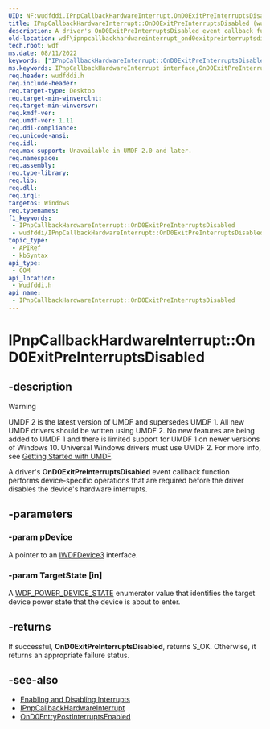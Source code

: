 ```yaml
---
UID: NF:wudfddi.IPnpCallbackHardwareInterrupt.OnD0ExitPreInterruptsDisabled
title: IPnpCallbackHardwareInterrupt::OnD0ExitPreInterruptsDisabled (wudfddi.h)
description: A driver's OnD0ExitPreInterruptsDisabled event callback function performs device-specific operations that are required before the driver disables the device's hardware interrupts.
old-location: wdf\ipnpcallbackhardwareinterrupt_ond0exitpreinterruptsdisabled.htm
tech.root: wdf
ms.date: 08/11/2022
keywords: ["IPnpCallbackHardwareInterrupt::OnD0ExitPreInterruptsDisabled"]
ms.keywords: IPnpCallbackHardwareInterrupt interface,OnD0ExitPreInterruptsDisabled method, IPnpCallbackHardwareInterrupt.OnD0ExitPreInterruptsDisabled, IPnpCallbackHardwareInterrupt::OnD0ExitPreInterruptsDisabled, OnD0ExitPreInterruptsDisabled, OnD0ExitPreInterruptsDisabled method, OnD0ExitPreInterruptsDisabled method,IPnpCallbackHardwareInterrupt interface, umdf.ipnpcallbackhardwareinterrupt_ond0exitpreinterruptsdisabled, wdf.ipnpcallbackhardwareinterrupt_ond0exitpreinterruptsdisabled, wudfddi/IPnpCallbackHardwareInterrupt::OnD0ExitPreInterruptsDisabled
req.header: wudfddi.h
req.include-header: 
req.target-type: Desktop
req.target-min-winverclnt: 
req.target-min-winversvr: 
req.kmdf-ver: 
req.umdf-ver: 1.11
req.ddi-compliance: 
req.unicode-ansi: 
req.idl: 
req.max-support: Unavailable in UMDF 2.0 and later.
req.namespace: 
req.assembly: 
req.type-library: 
req.lib: 
req.dll: 
req.irql: 
targetos: Windows
req.typenames: 
f1_keywords:
 - IPnpCallbackHardwareInterrupt::OnD0ExitPreInterruptsDisabled
 - wudfddi/IPnpCallbackHardwareInterrupt::OnD0ExitPreInterruptsDisabled
topic_type:
 - APIRef
 - kbSyntax
api_type:
 - COM
api_location:
 - Wudfddi.h
api_name:
 - IPnpCallbackHardwareInterrupt::OnD0ExitPreInterruptsDisabled
---
```


# IPnpCallbackHardwareInterrupt::OnD0ExitPreInterruptsDisabled

## -description

> [!WARNING]
> UMDF 2 is the latest version of UMDF and supersedes UMDF 1. All new UMDF drivers should be written using UMDF 2. No new features are being added to UMDF 1 and there is limited support for UMDF 1 on newer versions of Windows 10. Universal Windows drivers must use UMDF 2. For more info, see [Getting Started with UMDF](/windows-hardware/drivers/wdf/getting-started-with-umdf-version-2).

A driver's **OnD0ExitPreInterruptsDisabled** event callback function performs device-specific operations that are required before the driver disables the device's hardware interrupts.

## -parameters

### -param pDevice

A pointer to an [IWDFDevice3](./nn-wudfddi-iwdfdevice3.md) interface.

### -param TargetState [in]

A [WDF_POWER_DEVICE_STATE](../wdfdevice/ne-wdfdevice-_wdf_power_device_state.md) enumerator value that identifies the target device power state that the device is about to enter.

## -returns

If successful, **OnD0ExitPreInterruptsDisabled**, returns S_OK. Otherwise, it returns an appropriate failure status.

## -see-also

- [Enabling and Disabling Interrupts](/windows-hardware/drivers/wdf/enabling-and-disabling-interrupts)
- [IPnpCallbackHardwareInterrupt](./nn-wudfddi-ipnpcallbackhardwareinterrupt.md)
- [OnD0EntryPostInterruptsEnabled](./nf-wudfddi-ipnpcallbackhardwareinterrupt-ond0entrypostinterruptsenabled.md)